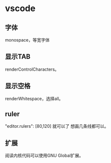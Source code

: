 # vscode

## 字体

monospace，等宽字体

## 显示TAB

renderControlCharacters。

## 显示空格

renderWhitespace，选择all。

## ruler

"editor.rulers": [80,120] 就可以了 想画几条线都可以。

## 扩展

阅读内核代码可以使用GNU Global扩展。